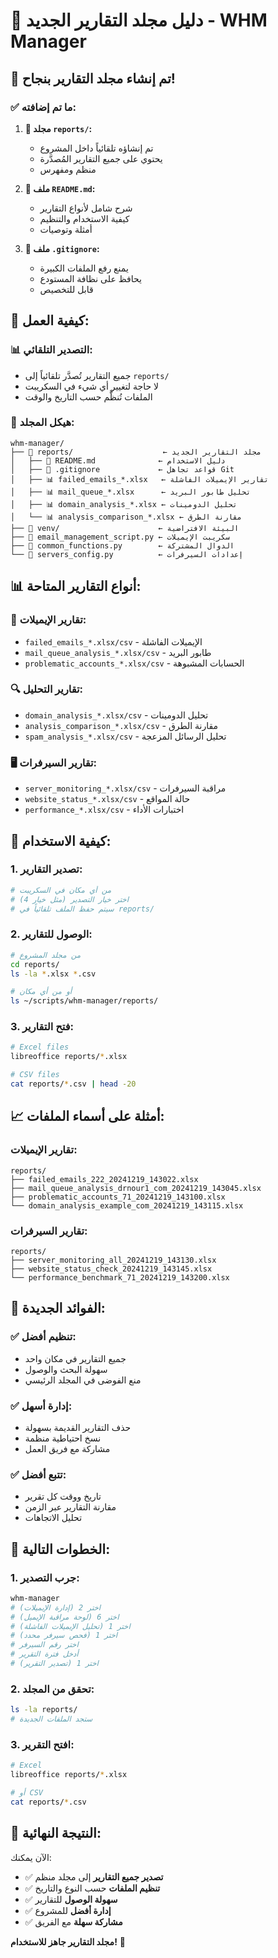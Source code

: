 # 📁 دليل مجلد التقارير الجديد - WHM Manager

## 🎉 تم إنشاء مجلد التقارير بنجاح!

### ✅ **ما تم إضافته:**

1. **📁 مجلد `reports/`:**
   - تم إنشاؤه تلقائياً داخل المشروع
   - يحتوي على جميع التقارير المُصدَّرة
   - منظم ومفهرس

2. **📖 ملف `README.md`:**
   - شرح شامل لأنواع التقارير
   - كيفية الاستخدام والتنظيم
   - أمثلة وتوصيات

3. **🚫 ملف `.gitignore`:**
   - يمنع رفع الملفات الكبيرة
   - يحافظ على نظافة المستودع
   - قابل للتخصيص

## 🚀 **كيفية العمل:**

### **📊 التصدير التلقائي:**
- جميع التقارير تُصدَّر تلقائياً إلى `reports/`
- لا حاجة لتغيير أي شيء في السكريبت
- الملفات تُنظَّم حسب التاريخ والوقت

### **📁 هيكل المجلد:**
```
whm-manager/
├── 📁 reports/                    ← مجلد التقارير الجديد
│   ├── 📖 README.md              ← دليل الاستخدام
│   ├── 🚫 .gitignore             ← قواعد تجاهل Git
│   ├── 📊 failed_emails_*.xlsx   ← تقارير الإيميلات الفاشلة
│   ├── 📊 mail_queue_*.xlsx      ← تحليل طابور البريد
│   ├── 📊 domain_analysis_*.xlsx ← تحليل الدومينات
│   └── 📊 analysis_comparison_*.xlsx ← مقارنة الطرق
├── 📁 venv/                      ← البيئة الافتراضية
├── 📄 email_management_script.py ← سكريبت الإيميلات
├── 📄 common_functions.py        ← الدوال المشتركة
└── 📄 servers_config.py          ← إعدادات السيرفرات
```

## 📊 **أنواع التقارير المتاحة:**

### **📧 تقارير الإيميلات:**
- `failed_emails_*.xlsx/csv` - الإيميلات الفاشلة
- `mail_queue_analysis_*.xlsx/csv` - طابور البريد
- `problematic_accounts_*.xlsx/csv` - الحسابات المشبوهة

### **🔍 تقارير التحليل:**
- `domain_analysis_*.xlsx/csv` - تحليل الدومينات
- `analysis_comparison_*.xlsx/csv` - مقارنة الطرق
- `spam_analysis_*.xlsx/csv` - تحليل الرسائل المزعجة

### **🖥️ تقارير السيرفرات:**
- `server_monitoring_*.xlsx/csv` - مراقبة السيرفرات
- `website_status_*.xlsx/csv` - حالة المواقع
- `performance_*.xlsx/csv` - اختبارات الأداء

## 🔧 **كيفية الاستخدام:**

### **1. تصدير التقارير:**
```bash
# من أي مكان في السكريبت
# اختر خيار التصدير (مثل خيار 4)
# سيتم حفظ الملف تلقائياً في reports/
```

### **2. الوصول للتقارير:**
```bash
# من مجلد المشروع
cd reports/
ls -la *.xlsx *.csv

# أو من أي مكان
ls ~/scripts/whm-manager/reports/
```

### **3. فتح التقارير:**
```bash
# Excel files
libreoffice reports/*.xlsx

# CSV files
cat reports/*.csv | head -20
```

## 📈 **أمثلة على أسماء الملفات:**

### **تقارير الإيميلات:**
```
reports/
├── failed_emails_222_20241219_143022.xlsx
├── mail_queue_analysis_drnour1_com_20241219_143045.xlsx
├── problematic_accounts_71_20241219_143100.xlsx
└── domain_analysis_example_com_20241219_143115.xlsx
```

### **تقارير السيرفرات:**
```
reports/
├── server_monitoring_all_20241219_143130.xlsx
├── website_status_check_20241219_143145.xlsx
└── performance_benchmark_71_20241219_143200.xlsx
```

## 🎯 **الفوائد الجديدة:**

### **✅ تنظيم أفضل:**
- جميع التقارير في مكان واحد
- سهولة البحث والوصول
- منع الفوضى في المجلد الرئيسي

### **✅ إدارة أسهل:**
- حذف التقارير القديمة بسهولة
- نسخ احتياطية منظمة
- مشاركة مع فريق العمل

### **✅ تتبع أفضل:**
- تاريخ ووقت كل تقرير
- مقارنة التقارير عبر الزمن
- تحليل الاتجاهات

## 🚀 **الخطوات التالية:**

### **1. جرب التصدير:**
```bash
whm-manager
# اختر 2 (إدارة الإيميلات)
# اختر 6 (لوحة مراقبة الإيميل)
# اختر 1 (تحليل الإيميلات الفاشلة)
# اختر 1 (فحص سيرفر محدد)
# اختر رقم السيرفر
# أدخل فترة التقرير
# اختر 1 (تصدير التقرير)
```

### **2. تحقق من المجلد:**
```bash
ls -la reports/
# ستجد الملفات الجديدة
```

### **3. افتح التقرير:**
```bash
# Excel
libreoffice reports/*.xlsx

# أو CSV
cat reports/*.csv
```

## 🎉 **النتيجة النهائية:**

الآن يمكنك:
- ✅ **تصدير جميع التقارير** إلى مجلد منظم
- ✅ **تنظيم الملفات** حسب النوع والتاريخ
- ✅ **سهولة الوصول** للتقارير
- ✅ **إدارة أفضل** للمشروع
- ✅ **مشاركة سهلة** مع الفريق

**مجلد التقارير جاهز للاستخدام!** 🚀
